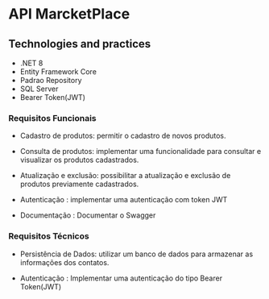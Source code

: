 # API MarcketPlace

## Technologies and practices
- .NET 8
- Entity Framework Core
- Padrao Repository
- SQL Server
- Bearer Token(JWT)



### Requisitos Funcionais
- Cadastro de produtos: permitir o cadastro de novos produtos.

- Consulta de produtos: implementar uma funcionalidade para consultar e
visualizar os produtos cadastrados.

- Atualização e exclusão: possibilitar a atualização e exclusão de produtos
previamente cadastrados.

- Autenticação : implementar uma autenticação com token JWT

- Documentação : Documentar o Swagger

### Requisitos Técnicos
- Persistência de Dados: utilizar um banco de dados para armazenar as
informações dos contatos. 

- Autenticação : Implementar uma autenticação do tipo Bearer Token(JWT)

